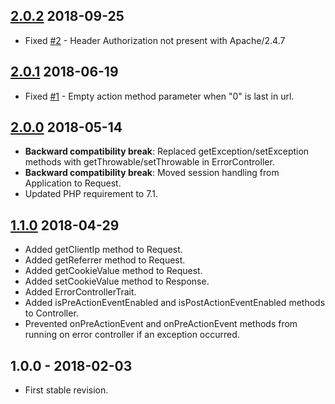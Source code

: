 ## [2.0.2] 2018-09-25
- Fixed [#2](https://github.com/themichaelhall/bluemvc/issues/2) - Header Authorization not present with Apache/2.4.7

## [2.0.1] 2018-06-19
- Fixed [#1](https://github.com/themichaelhall/bluemvc/issues/1) - Empty action method parameter when "0" is last in url. 

## [2.0.0] 2018-05-14
- **Backward compatibility break**: Replaced getException/setException methods with getThrowable/setThrowable in ErrorController.
- **Backward compatibility break**: Moved session handling from Application to Request.
- Updated PHP requirement to 7.1.

## [1.1.0] 2018-04-29
- Added getClientIp method to Request.
- Added getReferrer method to Request.
- Added getCookieValue method to Request.
- Added setCookieValue method to Response.
- Added ErrorControllerTrait.
- Added isPreActionEventEnabled and isPostActionEventEnabled methods to Controller.
- Prevented onPreActionEvent and onPreActionEvent methods from running on error controller if an exception occurred.

## 1.0.0 - 2018-02-03
- First stable revision.

[2.0.2]: https://github.com/themichaelhall/bluemvc-core/compare/v2.0.1...v2.0.2
[2.0.1]: https://github.com/themichaelhall/bluemvc-core/compare/v2.0.0...v2.0.1
[2.0.0]: https://github.com/themichaelhall/bluemvc-core/compare/v1.1.0...v2.0.0
[1.1.0]: https://github.com/themichaelhall/bluemvc-core/compare/v1.0.0...v1.1.0